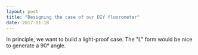 ```yaml
---
layout: post
title: "Designing the case of our DIY fluorometer"
date: 2017-11-18
---
```


In principle, we want to build a light-proof case. 
The "L" form would be nice to generate a 90° angle.
